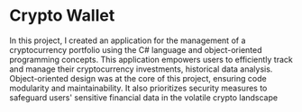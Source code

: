 # Crypto Wallet
In this project, I created an application for the management of a cryptocurrency portfolio using the C# language and object-oriented programming concepts.
This application empowers users to efficiently track and manage their cryptocurrency investments, historical data analysis.
Object-oriented design was at the core of this project, ensuring code modularity and maintainability. 
It also prioritizes security measures to safeguard users' sensitive financial data in the volatile crypto landscape
